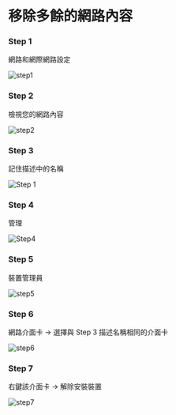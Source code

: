 # 移除多餘的網路內容

### Step 1

網路和網際網路設定

![step1](./img/step1.png)



### Step 2

檢視您的網路內容

![step2](./img/step2.png)

### Step 3

記住描述中的名稱

![Step 1](./img/step3.png)

### Step 4

管理

![Step4](./img/step4.png)

### Step 5

裝置管理員

![step5](./img/step5.png)

### Step 6

網路介面卡 -> 選擇與 Step 3 描述名稱相同的介面卡

![step6](./img./step6.png)

### Step 7

右鍵該介面卡 -> 解除安裝裝置

![step7](./img/step7.png)